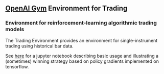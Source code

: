 
## [OpenAI Gym](https://gym.openai.com/) Environment for Trading

### Environment for reinforcement-learning algorithmic trading models

The Trading Environment provides an environment for single-instrument trading
using historical bar data.


See
[here](https://github.com/hackthemarket/gym-trading/blob/master/gym_trading/envs/TradingEnv.ipynb)
for a jupyter notebook describing basic usage and illustrating a
(sometimes) winning strategy based on policy gradients implemented on
tensorflow.
